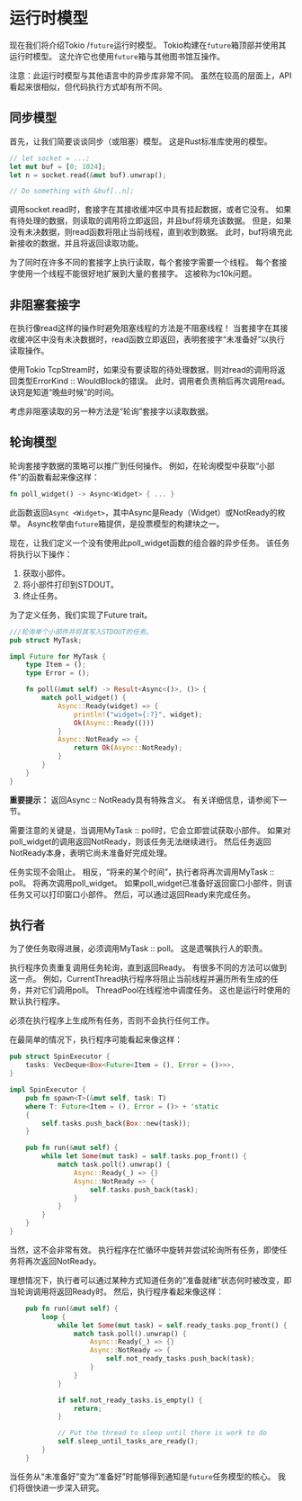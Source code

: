 # 运行时模型

现在我们将介绍Tokio /`future`运行时模型。 Tokio构建在`future`箱顶部并使用其运行时模型。 这允许它也使用`future`箱与其他图书馆互操作。

注意：此运行时模型与其他语言中的异步库非常不同。 虽然在较高的层面上，API看起来很相似，但代码执行方式却有所不同。

## 同步模型

首先，让我们简要谈谈同步（或阻塞）模型。 这是Rust标准库使用的模型。

```rust
// let socket = ...;
let mut buf = [0; 1024];
let n = socket.read(&mut buf).unwrap();

// Do something with &buf[..n];
```

调用socket.read时，套接字在其接收缓冲区中具有挂起数据，或者它没有。 如果有待处理的数据，则读取的调用将立即返回，并且buf将填充该数据。 但是，如果没有未决数据，则read函数将阻止当前线程，直到收到数据。 此时，buf将填充此新接收的数据，并且将返回读取功能。

为了同时在许多不同的套接字上执行读取，每个套接字需要一个线程。 每个套接字使用一个线程不能很好地扩展到大量的套接字。 这被称为c10k问题。

## 非阻塞套接字

在执行像read这样的操作时避免阻塞线程的方法是不阻塞线程！ 当套接字在其接收缓冲区中没有未决数据时，read函数立即返回，表明套接字“未准备好”以执行读取操作。

使用Tokio TcpStream时，如果没有要读取的待处理数据，则对read的调用将返回类型ErrorKind :: WouldBlock的错误。 此时，调用者负责稍后再次调用read。 诀窍是知道“晚些时候”的时间。

考虑非阻塞读取的另一种方法是“轮询”套接字以读取数据。

## 轮询模型

轮询套接字数据的策略可以推广到任何操作。 例如，在轮询模型中获取“小部件”的函数看起来像这样：

```rust
fn poll_widget() -> Async<Widget> { ... }
```

此函数返回`Async <Widget>`，其中Async是Ready（Widget）或NotReady的枚举。 Async枚举由`future`箱提供，是投票模型的构建块之一。

现在，让我们定义一个没有使用此poll_widget函数的组合器的异步任务。 该任务将执行以下操作：

1. 获取小部件。
2. 将小部件打印到STDOUT。
3. 终止任务。

为了定义任务，我们实现了Future trait。

```rust
///轮询单个小部件并将其写入STDOUT的任务。
pub struct MyTask;

impl Future for MyTask {
    type Item = ();
    type Error = ();

    fn poll(&mut self) -> Result<Async<()>, ()> {
        match poll_widget() {
            Async::Ready(widget) => {
                println!("widget={:?}", widget);
                Ok(Async::Ready(()))
            }
            Async::NotReady => {
                return Ok(Async::NotReady);
            }
        }
    }
}
```

**重要提示：** 返回Async :: NotReady具有特殊含义。 有关详细信息，请参阅下一节。

需要注意的关键是，当调用MyTask :: poll时，它会立即尝试获取小部件。 如果对poll_widget的调用返回NotReady，则该任务无法继续进行。 然后任务返回NotReady本身，表明它尚未准备好完成处理。

任务实现不会阻止。 相反，“将来的某个时间”，执行者将再次调用MyTask :: poll。 将再次调用poll_widget。 如果poll_widget已准备好返回窗口小部件，则该任务又可以打印窗口小部件。 然后，可以通过返回Ready来完成任务。

## 执行者

为了使任务取得进展，必须调用MyTask :: poll。 这是遗嘱执行人的职责。

执行程序负责重复调用任务轮询，直到返回Ready。 有很多不同的方法可以做到这一点。 例如，CurrentThread执行程序将阻止当前线程并遍历所有生成的任务，并对它们调用poll。 ThreadPool在线程池中调度任务。 这也是运行时使用的默认执行程序。

必须在执行程序上生成所有任务，否则不会执行任何工作。

在最简单的情况下，执行程序可能看起来像这样：

```rust
pub struct SpinExecutor {
    tasks: VecDeque<Box<Future<Item = (), Error = ()>>>,
}

impl SpinExecutor {
    pub fn spawn<T>(&mut self, task: T)
    where T: Future<Item = (), Error = ()> + 'static
    {
        self.tasks.push_back(Box::new(task));
    }

    pub fn run(&mut self) {
        while let Some(mut task) = self.tasks.pop_front() {
            match task.poll().unwrap() {
                Async::Ready(_) => {}
                Async::NotReady => {
                    self.tasks.push_back(task);
                }
            }
        }
    }
}
```

当然，这不会非常有效。 执行程序在忙循环中旋转并尝试轮询所有任务，即使任务将再次返回NotReady。

理想情况下，执行者可以通过某种方式知道任务的“准备就绪”状态何时被改变，即当轮询调用将返回Ready时。 然后，执行程序看起来像这样：

```rust
    pub fn run(&mut self) {
        loop {
            while let Some(mut task) = self.ready_tasks.pop_front() {
                match task.poll().unwrap() {
                    Async::Ready(_) => {}
                    Async::NotReady => {
                        self.not_ready_tasks.push_back(task);
                    }
                }
            }

            if self.not_ready_tasks.is_empty() {
                return;
            }

            // Put the thread to sleep until there is work to do
            self.sleep_until_tasks_are_ready();
        }
    }

```

当任务从“未准备好”变为“准备好”时能够得到通知是`future`任务模型的核心。 我们将很快进一步深入研究。